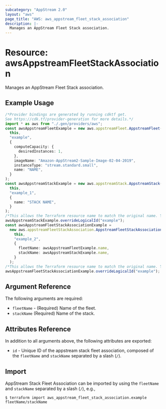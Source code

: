 ```yaml
---
subcategory: "AppStream 2.0"
layout: "aws"
page_title: "AWS: aws_appstream_fleet_stack_association"
description: |-
  Manages an AppStream Fleet Stack association.
---
```


# Resource: awsAppstreamFleetStackAssociation

Manages an AppStream Fleet Stack association.

## Example Usage

```typescript
/*Provider bindings are generated by running cdktf get.
See https://cdk.tf/provider-generation for more details.*/
import * as aws from "./.gen/providers/aws";
const awsAppstreamFleetExample = new aws.appstreamFleet.AppstreamFleet(
  this,
  "example",
  {
    computeCapacity: {
      desiredInstances: 1,
    },
    imageName: "Amazon-AppStream2-Sample-Image-02-04-2019",
    instanceType: "stream.standard.small",
    name: "NAME",
  }
);
const awsAppstreamStackExample = new aws.appstreamStack.AppstreamStack(
  this,
  "example_1",
  {
    name: "STACK NAME",
  }
);
/*This allows the Terraform resource name to match the original name. You can remove the call if you don't need them to match.*/
awsAppstreamStackExample.overrideLogicalId("example");
const awsAppstreamFleetStackAssociationExample =
  new aws.appstreamFleetStackAssociation.AppstreamFleetStackAssociation(
    this,
    "example_2",
    {
      fleetName: awsAppstreamFleetExample.name,
      stackName: awsAppstreamStackExample.name,
    }
  );
/*This allows the Terraform resource name to match the original name. You can remove the call if you don't need them to match.*/
awsAppstreamFleetStackAssociationExample.overrideLogicalId("example");

```

## Argument Reference

The following arguments are required:

* `fleetName` - (Required) Name of the fleet.
* `stackName` (Required) Name of the stack.

## Attributes Reference

In addition to all arguments above, the following attributes are exported:

* `id` - Unique ID of the appstream stack fleet association, composed of the `fleetName` and `stackName` separated by a slash (`/`).

## Import

AppStream Stack Fleet Association can be imported by using the `fleetName` and `stackName` separated by a slash (`/`), e.g.,

```console
$ terraform import aws_appstream_fleet_stack_association.example fleetName/stackName
```
